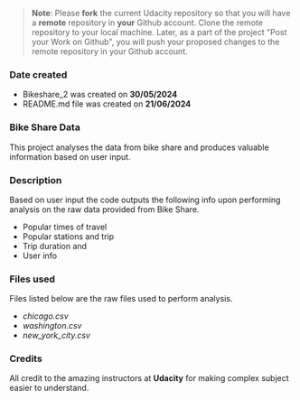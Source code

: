 >**Note**: Please **fork** the current Udacity repository so that you will have a **remote** repository in **your** Github account. Clone the remote repository to your local machine. Later, as a part of the project "Post your Work on Github", you will push your proposed changes to the remote repository in your Github account.

### Date created
* Bikeshare_2 was created on **30/05/2024**
* README.md file was created on **21/06/2024**

### Bike Share Data
This project analyses the data from bike share and produces valuable information based on user input.

### Description
Based on user input the code outputs the following info upon performing analysis on the raw data provided from Bike Share.

* Popular times of travel
* Popular stations and trip
* Trip duration and 
* User info

### Files used
Files listed below are the raw files used to perform analysis.

* _chicago.csv_
* _washington.csv_
* _new_york_city.csv_

### Credits
All credit to the amazing instructors at **Udacity** for making complex subject easier to understand.

